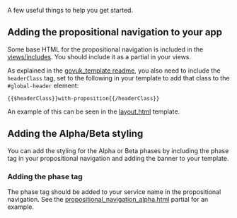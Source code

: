 A few useful things to help you get started.

## Adding the propositional navigation to your app

Some base HTML for the propositional navigation is included in the [views/includes](../app/views/includes). You should include it as a partial in your views.

As explained in the [govuk_template readme](https://github.com/alphagov/govuk_template#propositional-title-and-navigation), you also need to include the `headerClass` tag, set to the following in your template to add that class to the `#global-header` element:

    {{$headerClass}}with-proposition{{/headerClass}}

An example of this can be seen in the [layout.html](../app/views/layout.html) template.

## Adding the Alpha/Beta styling

You can add the styling for the Alpha or Beta phases by including the phase tag in your propositional navigation and adding the banner to your template.

### Adding the phase tag

The phase tag should be added to your service name in the propositional navigation. See the [propositional_navigation_alpha.html](../app/views/includes/propositional_navigation_alpha.html) partial for an example.
